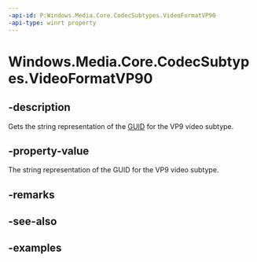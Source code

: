 ```yaml
---
-api-id: P:Windows.Media.Core.CodecSubtypes.VideoFormatVP90
-api-type: winrt property
---
```


<!-- Property syntax.
public string VideoFormatVP90 { get; }
-->

# Windows.Media.Core.CodecSubtypes.VideoFormatVP90

## -description
Gets the string representation of the [GUID](/windows/win32/api/guiddef/ns-guiddef-guid) for the VP9 video subtype.

## -property-value
The string representation of the GUID for the VP9 video subtype.

## -remarks

## -see-also

## -examples

